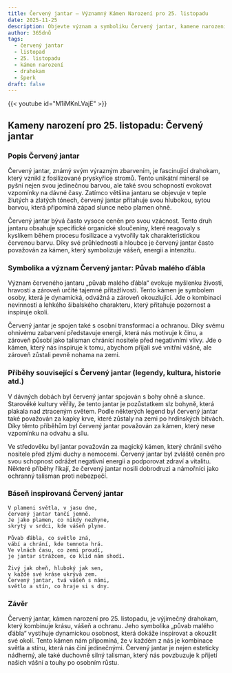 ```yaml
---
title: Červený jantar – Významný Kámen Narození pro 25. listopadu
date: 2025-11-25
description: Objevte význam a symboliku Červený jantar, kamene narození pro 25. listopadu, který symbolizuje Půvab malého ďábla. Přečtěte si legendy a inspirující příběhy.
author: 365dnů
tags:
  - červený jantar
  - listopad
  - 25. listopadu
  - kámen narození
  - drahokam
  - šperk
draft: false
---
```


{{< youtube id="M1iMKnLVajE" >}}

## Kameny narození pro 25. listopadu: Červený jantar

### Popis Červený jantar

Červený jantar, známý svým výrazným zbarvením, je fascinující drahokam, který vznikl z fosilizované pryskyřice stromů. Tento unikátní minerál se pyšní nejen svou jedinečnou barvou, ale také svou schopností evokovat vzpomínky na dávné časy. Zatímco většina jantaru se objevuje v teple žlutých a zlatých tónech, červený jantar přitahuje svou hlubokou, sytou barvou, která připomíná západ slunce nebo plamen ohně.

Červený jantar bývá často vysoce ceněn pro svou vzácnost. Tento druh jantaru obsahuje specifické organické sloučeniny, které reagovaly s kyslíkem během procesu fosilizace a vytvořily tak charakteristickou červenou barvu. Díky své průhlednosti a hloubce je červený jantar často považován za kámen, který symbolizuje vášeň, energii a intenzitu.

### Symbolika a význam Červený jantar: Půvab malého ďábla

Význam červeného jantaru „půvab malého ďábla“ evokuje myšlenku živosti, hravosti a zároveň určité tajemné přitažlivosti. Tento kámen je symbolem osoby, která je dynamická, odvážná a zároveň okouzlující. Jde o kombinaci nevinnosti a lehkého šibalského charakteru, který přitahuje pozornost a inspiruje okolí.

Červený jantar je spojen také s osobní transformací a ochranou. Díky svému ohnivému zabarvení představuje energii, která nás motivuje k činu, a zároveň působí jako talisman chránící nositele před negativními vlivy. Jde o kámen, který nás inspiruje k tomu, abychom přijali své vnitřní vášně, ale zároveň zůstali pevně nohama na zemi.

### Příběhy související s Červený jantar (legendy, kultura, historie atd.)

V dávných dobách byl červený jantar spojován s bohy ohně a slunce. Starověké kultury věřily, že tento jantar je pozůstatkem slz bohyně, která plakala nad ztraceným světem. Podle některých legend byl červený jantar také považován za kapky krve, které zůstaly na zemi po hrdinských bitvách. Díky těmto příběhům byl červený jantar považován za kámen, který nese vzpomínku na odvahu a sílu.

Ve středověku byl jantar považován za magický kámen, který chránil svého nositele před zlými duchy a nemocemi. Červený jantar byl zvláště ceněn pro svou schopnost odrážet negativní energii a podporovat zdraví a vitalitu. Některé příběhy říkají, že červený jantar nosili dobrodruzi a námořníci jako ochranný talisman proti nebezpečí.

### Báseň inspirovaná Červený jantar

```
V plameni světla, v jasu dne,  
červený jantar tančí jemně.  
Je jako plamen, co nikdy nezhyne,  
skrytý v srdci, kde vášeň plyne.

Půvab ďábla, co světlo zná,  
vábí a chrání, kde temnota hrá.  
Ve vlnách času, co zemi proudí,  
je jantar strážcem, co klid nám shodí.

Živý jak oheň, hluboký jak sen,  
v každé své kráse ukrývá zem.  
Červený jantar, tvá vášeň s námi,  
světlo a stín, co hraje si s dny.
```

### Závěr

Červený jantar, kámen narození pro 25. listopadu, je výjimečný drahokam, který kombinuje krásu, vášeň a ochranu. Jeho symbolika „půvab malého ďábla“ vystihuje dynamickou osobnost, která dokáže inspirovat a okouzlit své okolí. Tento kámen nám připomíná, že v každém z nás je kombinace světla a stínu, která nás činí jedinečnými. Červený jantar je nejen esteticky nádherný, ale také duchovně silný talisman, který nás povzbuzuje k přijetí našich vášní a touhy po osobním růstu.